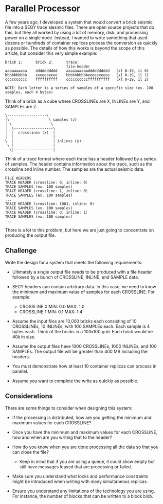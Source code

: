 # Parallel Processor

A few years ago, I developed a system that would convert a brick seismic file into a SEGY trace siesmic files. There are open source projects that do this, but they all worked by using a lot of memory, disk, and processing power on a single node. Instead, I wanted to write something that used dozens or hundreds of container replicas process the conversion as quickly as possible. The details of how this works is beyond the scope of this article, but consider this very simple example:

```
brick 1:      brick 2:      trace:
                            file-header
aaaaaaaaaa    dddddddddd    aaaaaaaaaadddddddddd   (xl 0-19, il 0)
bbbbbbbbbb    eeeeeeeeee    bbbbbbbbbbeeeeeeeeee   (xl 0-19, il 1)
cccccccccc    ffffffffff    ccccccccccffffffffff   (xl 0-19, il 2)

NOTE: Each letter is a series of samples of a specific size (ex. 100 samples, each 4 bytes)
```

Think of a brick as a cube where CROSSLINEs are X, INLINEs are Y, and SAMPLEs are Z.

```
\------------------\
|\                  \ samples (z)
| \                  \
|  \------------------\
|  |  crosslines (x)  |
|  |                  |
\  |                  | inlines (y)
 \ |                  |
  \|------------------|
```

Think of a trace format where each trace has a header followed by a series of samples. The header contains information about the trace, such as the crossline and inline number. The samples are the actual seismic data.

```
FILE HEADERS
TRACE HEADER (crossline: 0, inline: 0)
TRACE SAMPLES (ex. 100 samples)
TRACE HEADER (crossline: 1, inline: 0)
TRACE SAMPLES (ex. 100 samples)
...
TRACE HEADER (crossline: 1001, inline: 0)
TRACE SAMPLES (ex. 100 samples)
TRACE HEADER (crossline: 0, inline: 1)
TRACE SAMPLES (ex. 100 samples)
...
```

There is a lot to this problem, but here we are just going to concentrate on producing the output file.

## Challenge

Write the design for a system that meets the following requirements:

- Ultimately a single output file needs to be produced with a file header followed by a bunch of CROSSLINE, INLINE, and SAMPLE data.

- SEGY headers can contain arbitrary data. In this case, we need to know the minimum and maximum value of samples for each CROSSLINE. For example:

    - CROSSLINE 0 MIN: 0.0 MAX: 1.0
    - CROSSLINE 1 MIN: 0.1 MAX: 1.4

- Assume the input files are 10,000 bricks each consisting of 10 CROSSLINEs, 10 INLINEs, with 100 SAMPLEs each. Each sample is 4 bytes each. Think of the bricks in a 100x100 grid. Each brick would be 40k in size.

- Assume the output files have 1000 CROSSLINEs, 1000 INLINEs, and 100 SAMPLEs. The output file will be greater than 400 MB including the headers.

- You must demonstrate how at least 10 container replicas can process in parallel.

- Assume you want to complete the write as quickly as possible.

## Considerations

There are some things to consider when designing this system:

- If the processing is distributed, how are you getting the minimum and maximum values for each CROSSLINE?

- Once you have the minimum and maximum values for each CROSSLINE, how and when are you writing that to the header?

- How do you know when you are done processing all the data so that you can close the file?

    - Keep in mind that if you are using a queue, it could show empty but still have messages leased that are processing or failed.

- Make sure you understand what locks and performance constraints might be introduced when writing with many simultaneous replicas.

- Ensure you understand any limitations of the technology you are using. For instance, the number of blocks that can be written to a block blob.